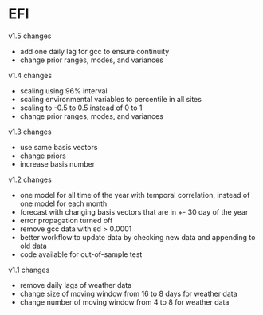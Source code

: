 # EFI

v1.5 changes
* add one daily lag for gcc to ensure continuity
* change prior ranges, modes, and variances

v1.4 changes
* scaling using 96% interval
* scaling environmental variables to percentile in all sites
* scaling to -0.5 to 0.5 instead of 0 to 1
* change prior ranges, modes, and variances

v1.3 changes
* use same basis vectors
* change priors
* increase basis number

v1.2 changes
* one model for all time of the year with temporal correlation, instead of one model for each month
* forecast with changing basis vectors that are in +- 30 day of the year
* error propagation turned off
* remove gcc data with sd > 0.0001
* better workflow to update data by checking new data and appending to old data
* code available for out-of-sample test

v1.1 changes
* remove daily lags of weather data
* change size of moving window from 16 to 8 days for weather data
* change number of moving window from 4 to 8 for weather data